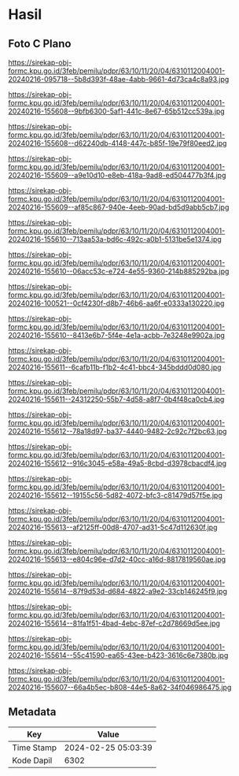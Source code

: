 # Hasil

## Foto C Plano

https://sirekap-obj-formc.kpu.go.id/3feb/pemilu/pdpr/63/10/11/20/04/6310112004001-20240216-095718--5b8d393f-48ae-4abb-9661-4d73ca4c8a93.jpg

https://sirekap-obj-formc.kpu.go.id/3feb/pemilu/pdpr/63/10/11/20/04/6310112004001-20240216-155608--9bfb6300-5af1-441c-8e67-65b512cc539a.jpg

https://sirekap-obj-formc.kpu.go.id/3feb/pemilu/pdpr/63/10/11/20/04/6310112004001-20240216-155608--d62240db-4148-447c-b85f-19e79f80eed2.jpg

https://sirekap-obj-formc.kpu.go.id/3feb/pemilu/pdpr/63/10/11/20/04/6310112004001-20240216-155609--a9e10d10-e8eb-418a-9ad8-ed504477b3f4.jpg

https://sirekap-obj-formc.kpu.go.id/3feb/pemilu/pdpr/63/10/11/20/04/6310112004001-20240216-155609--af85c867-940e-4eeb-90ad-bd5d9abb5cb7.jpg

https://sirekap-obj-formc.kpu.go.id/3feb/pemilu/pdpr/63/10/11/20/04/6310112004001-20240216-155610--713aa53a-bd6c-492c-a0b1-5131be5e1374.jpg

https://sirekap-obj-formc.kpu.go.id/3feb/pemilu/pdpr/63/10/11/20/04/6310112004001-20240216-155610--06acc53c-e724-4e55-9360-214b885292ba.jpg

https://sirekap-obj-formc.kpu.go.id/3feb/pemilu/pdpr/63/10/11/20/04/6310112004001-20240216-100521--0cf4230f-d8b7-46b6-aa6f-e0333a130220.jpg

https://sirekap-obj-formc.kpu.go.id/3feb/pemilu/pdpr/63/10/11/20/04/6310112004001-20240216-155610--8413e6b7-5f4e-4e1a-acbb-7e3248e9902a.jpg

https://sirekap-obj-formc.kpu.go.id/3feb/pemilu/pdpr/63/10/11/20/04/6310112004001-20240216-155611--6cafb11b-f1b2-4c41-bbc4-345bddd0d080.jpg

https://sirekap-obj-formc.kpu.go.id/3feb/pemilu/pdpr/63/10/11/20/04/6310112004001-20240216-155611--24312250-55b7-4d58-a8f7-0b4f48ca0cb4.jpg

https://sirekap-obj-formc.kpu.go.id/3feb/pemilu/pdpr/63/10/11/20/04/6310112004001-20240216-155612--78a18d97-ba37-4440-9482-2c92c7f2bc63.jpg

https://sirekap-obj-formc.kpu.go.id/3feb/pemilu/pdpr/63/10/11/20/04/6310112004001-20240216-155612--916c3045-e58a-49a5-8cbd-d3978cbacdf4.jpg

https://sirekap-obj-formc.kpu.go.id/3feb/pemilu/pdpr/63/10/11/20/04/6310112004001-20240216-155612--19155c56-5d82-4072-bfc3-c81479d57f5e.jpg

https://sirekap-obj-formc.kpu.go.id/3feb/pemilu/pdpr/63/10/11/20/04/6310112004001-20240216-155613--af2125ff-00d8-4707-ad31-5c47d112630f.jpg

https://sirekap-obj-formc.kpu.go.id/3feb/pemilu/pdpr/63/10/11/20/04/6310112004001-20240216-155613--e804c96e-d7d2-40cc-a16d-8817819560ae.jpg

https://sirekap-obj-formc.kpu.go.id/3feb/pemilu/pdpr/63/10/11/20/04/6310112004001-20240216-155614--87f9d53d-d684-4822-a9e2-33cb146245f9.jpg

https://sirekap-obj-formc.kpu.go.id/3feb/pemilu/pdpr/63/10/11/20/04/6310112004001-20240216-155614--81fa1f51-4bad-4ebc-87ef-c2d78669d5ee.jpg

https://sirekap-obj-formc.kpu.go.id/3feb/pemilu/pdpr/63/10/11/20/04/6310112004001-20240216-155614--55c41590-ea65-43ee-b423-3616c6e7380b.jpg

https://sirekap-obj-formc.kpu.go.id/3feb/pemilu/pdpr/63/10/11/20/04/6310112004001-20240216-155607--66a4b5ec-b808-44e5-8a62-34f046986475.jpg


## Metadata

| Key        | Value               |
| ---------- | ------------------- |
| Time Stamp | 2024-02-25 05:03:39 |
| Kode Dapil | 6302                |



